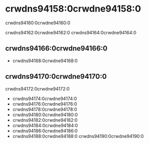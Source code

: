 # crwdns94158:0crwdne94158:0

<p class="description">crwdns94160:0crwdne94160:0</p>

crwdns94162:0crwdne94162:0 crwdns94164:0crwdne94164:0

## crwdns94166:0crwdne94166:0

- crwdns94168:0crwdne94168:0

## crwdns94170:0crwdne94170:0

crwdns94172:0crwdne94172:0

- crwdns94174:0crwdne94174:0
- crwdns94176:0crwdne94176:0
- crwdns94178:0crwdne94178:0
- crwdns94180:0crwdne94180:0
- crwdns94182:0crwdne94182:0
- crwdns94184:0crwdne94184:0
- crwdns94186:0crwdne94186:0
- crwdns94188:0crwdne94188:0 crwdns94190:0crwdne94190:0